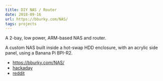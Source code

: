 ```yaml
---
title: DIY NAS / Router
date: 2018-09-16
url: https://bburky.com/NAS/
tags: projects
---
```

A 2-bay, low power, ARM-based NAS and router.

A custom NAS built inside a hot-swap HDD enclosure, with an acrylic side panel, using a Banana Pi BPI-R2.

* https://bburky.com/NAS/
* [hackaday](https://hackaday.com/2018/09/18/arm-based-nas-is-a-low-cost-low-power-beauty/)
* [reddit](https://www.reddit.com/r/homelab/comments/9g1y5w/diy_nas_and_a_tiny_homelab/)